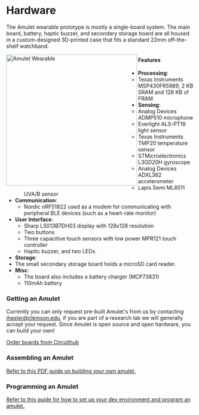 Hardware
===
The Amulet wearable prototype is mostly a single-board system. 
The main board, battery, haptic buzzer, and secondary storage board are all housed in a custom-designed 3D-printed case that fits a standard 22mm off-the-shelf watchband.

<img align="left" src="../media/amulet_left_vertical.jpg" height="350px" alt="Amulet Wearable"/>


#### Features
- **Processing**: 
  - Texas Instruments MSP430FR5989, 2 KB SRAM and 128 KB of FRAM
- **Sensing**: 
  - Analog Devices ADMP510 microphone
  - Everlight ALS-PT19 light sensor
  - Texas Instruments TMP20 temperature sensor
  - STMicroelectronics L3GD20H gyroscope
  - Analog Devices ADXL362 accelerometer
  - Lapis Semi ML8511 UVA/B sensor
- **Communication**: 
  - Nordic nRF51822 used as a modem for communicating with peripheral BLE devices (such as a heart-rate monitor)
- **User Interface**: 
  - Sharp LS013B7DH03 display with 128x128 resolution
  - Two buttons
  - Three capacitive touch sensors with low power MPR121 touch controller
  - Haptic buzzer, and two LEDs.
- **Storage**:  
 - The small secondary storage board holds a microSD card reader. 
- **Misc**:
  - The board also includes a battery charger (MCP73831)
  - 110mAh battery


### Getting an Amulet
Currently you can only request pre-built Amulet's from us by contacting jhester@clemson.edu, if you are part of a research lab we will generally accept your request.
Since Amulet is open source and open hardware, you can build your own!

[Order boards from Circuithub](https://circuithub.com/projects/jhester/watch)

### Assembling an Amulet
[Refer to this PDF guide on building your own amulet.](SKAssemblyGuide.pdf)

### Programming an Amulet
[Refer to this guide for how to set up your dev environment and program an amulet.](../GETTING_STARTED.md)
